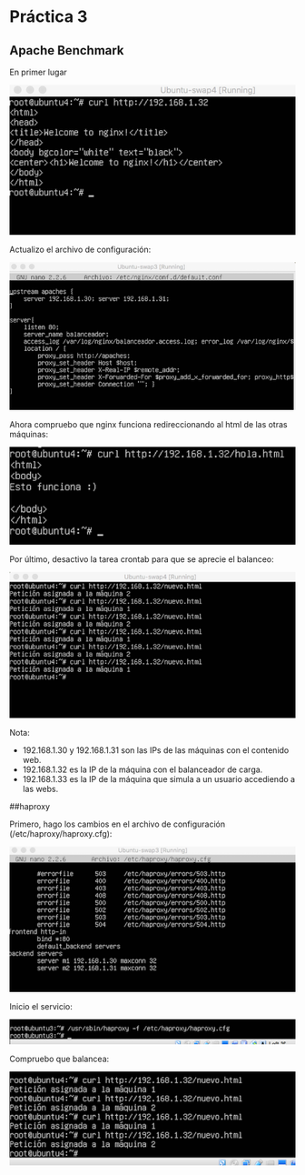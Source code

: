 # Práctica 3

## Apache Benchmark

En primer lugar 

![img1](https://github.com/fjfernandez93/swap1516/blob/master/pract3/img/1_-_comprobar_que_nginx_funciona.png)

Actualizo el archivo de configuración:

![img2](https://github.com/fjfernandez93/swap1516/blob/master/pract3/img/2_-_conf_nginx.png)

Ahora compruebo que nginx funciona redireccionando al html de las otras máquinas:

![img3](https://github.com/fjfernandez93/swap1516/blob/master/pract3/img/3_-_nginx_redirecciona.png)

Por último, desactivo la tarea crontab para que se aprecie el balanceo:

![img4](https://github.com/fjfernandez93/swap1516/blob/master/pract3/img/4_-_funciona_balance.png)

Nota:

- 192.168.1.30 y 192.168.1.31 son las IPs de las máquinas con el contenido web.
- 192.168.1.32 es la IP de la máquina con el balanceador de carga.
- 192.168.1.33 es la IP de la máquina que simula a un usuario accediendo a las webs.

##haproxy

Primero, hago los cambios en el archivo de configuración (/etc/haproxy/haproxy.cfg):

![img5](https://github.com/fjfernandez93/swap1516/blob/master/pract3/img/5.png)

Inicio el servicio:

![img6](https://github.com/fjfernandez93/swap1516/blob/master/pract3/img/6.png)

Compruebo que balancea:

![img7](https://github.com/fjfernandez93/swap1516/blob/master/pract3/img/7.png)
